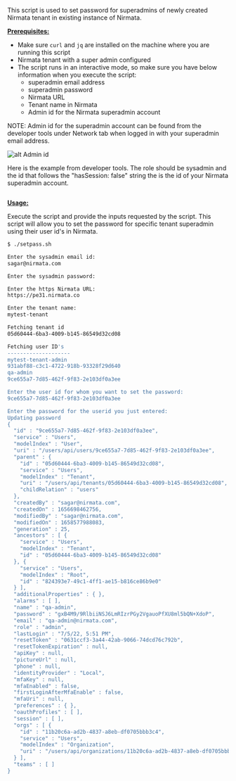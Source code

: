 This script is used to set password for superadmins of newly created Nirmata tenant in existing instance of Nirmata.

<ins>**Prerequisites:**</ins>

- Make sure `curl` and `jq` are installed on the machine where you are running this script
- Nirmata tenant with a super admin configured
- The script runs in an interactive mode, so make sure you have below information when you execute the script:
  - superadmin email address
  - superadmin password
  - Nirmata URL
  - Tenant name in Nirmata
  - Admin id for the Nirmata superadmin account

NOTE: Admin id for the superadmin account can be found from the developer tools under Network tab when logged in with your superadmin email address. 

![alt Admin id](https://github.com/nirmata/nirmata-scripts/blob/main/setpass/setpass.PNG)

Here is the example from developer tools. The role should be sysadmin and the id that follows the "hasSession: false" string the is the id of your Nirmata superadmin account. 

```Javascript {"role":"sysadmin","tenantName":"System Administrators","name":"sagar@nirmata.com","tenantId":"e5deec03-dc1d-4371-9d76-c2756bb6dbf0","hasSession":false,"id":"ecc0ed90-3fd4-484e-ad21-xxxxxxxxxxxx","isDisabled":false,"isActivated":true,"fullname":"sagar@nirmata.com","email":"sagar@nirmata.com","identityProvider":"Local"}

```

<ins>**Usage:**</ins>

Execute the script and provide the inputs requested by the script. This script will allow you to set the password for specific tenant superadmin using their user id's in Nirmata. 

```sh
$ ./setpass.sh

Enter the sysadmin email id:
sagar@nirmata.com

Enter the sysadmin password:

Enter the https Nirmata URL:
https://pe31.nirmata.co

Enter the tenant name:
mytest-tenant

Fetching tenant id
05d60444-6ba3-4009-b145-86549d32cd08

Fetching user ID's
--------------------
mytest-tenant-admin
931abf88-c3c1-4722-918b-93328f29d640
qa-admin
9ce655a7-7d85-462f-9f83-2e103df0a3ee

Enter the user id for whom you want to set the password:
9ce655a7-7d85-462f-9f83-2e103df0a3ee

Enter the password for the userid you just entered:
Updating password
{
  "id" : "9ce655a7-7d85-462f-9f83-2e103df0a3ee",
  "service" : "Users",
  "modelIndex" : "User",
  "uri" : "/users/api/users/9ce655a7-7d85-462f-9f83-2e103df0a3ee",
  "parent" : {
    "id" : "05d60444-6ba3-4009-b145-86549d32cd08",
    "service" : "Users",
    "modelIndex" : "Tenant",
    "uri" : "/users/api/tenants/05d60444-6ba3-4009-b145-86549d32cd08",
    "childRelation" : "users"
  },
  "createdBy" : "sagar@nirmata.com",
  "createdOn" : 1656698462756,
  "modifiedBy" : "sagar@nirmata.com",
  "modifiedOn" : 1658577988083,
  "generation" : 25,
  "ancestors" : [ {
    "service" : "Users",
    "modelIndex" : "Tenant",
    "id" : "05d60444-6ba3-4009-b145-86549d32cd08"
  }, {
    "service" : "Users",
    "modelIndex" : "Root",
    "id" : "824393e7-49c1-4ff1-ae15-b816ce86b9e0"
  } ],
  "additionalProperties" : { },
  "alarms" : [ ],
  "name" : "qa-admin",
  "password" : "gxB4M9/9RlbiiNSJ6LmRIzrPGy2VgauoPfXU8ml5bQN+XdoP",
  "email" : "qa-admin@nirmata.com",
  "role" : "admin",
  "lastLogin" : "7/5/22, 5:51 PM",
  "resetToken" : "0631ccf3-3a44-42ab-9066-74dcd76c792b",
  "resetTokenExpiration" : null,
  "apiKey" : null,
  "pictureUrl" : null,
  "phone" : null,
  "identityProvider" : "Local",
  "mfaKey" : null,
  "mfaEnabled" : false,
  "firstLoginAfterMfaEnable" : false,
  "mfaUri" : null,
  "preferences" : { },
  "oauthProfiles" : [ ],
  "session" : [ ],
  "orgs" : [ {
    "id" : "11b20c6a-ad2b-4837-a8eb-df0705bbb3c4",
    "service" : "Users",
    "modelIndex" : "Organization",
    "uri" : "/users/api/organizations/11b20c6a-ad2b-4837-a8eb-df0705bbb3c4"
  } ],
  "teams" : [ ]
}
```


